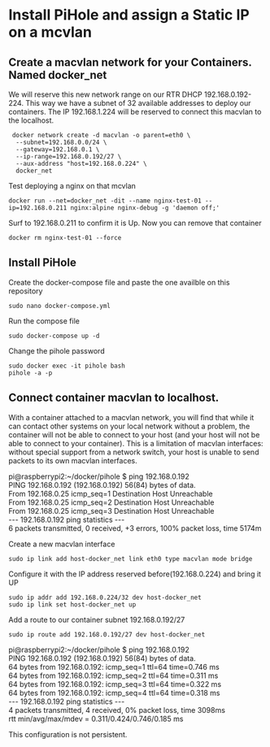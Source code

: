 # Install PiHole and assign a Static IP on a mcvlan

## Create a macvlan network for your Containers. Named docker_net
We will reserve this new network range on our RTR DHCP 192.168.0.192-224. This way we have a subnet of 32 available addresses to deploy our containers. The IP 192.168.1.224 will be reserved to connect this macvlan to the localhost.

```
 docker network create -d macvlan -o parent=eth0 \
  --subnet=192.168.0.0/24 \
  --gateway=192.168.0.1 \
  --ip-range=192.168.0.192/27 \
  --aux-address "host=192.168.0.224" \
  docker_net
```

Test deploying a nginx on that mcvlan
```
docker run --net=docker_net -dit --name nginx-test-01 --ip=192.168.0.211 nginx:alpine nginx-debug -g 'daemon off;'
```

Surf to 192.168.0.211 to confirm it is Up. Now you can remove that container
```
docker rm nginx-test-01 --force
```

## Install PiHole
Create the docker-compose file and paste the one availble on this repository
```
sudo nano docker-compose.yml
```
Run the compose file
```
sudo docker-compose up -d
```
Change the pihole password
```
sudo docker exec -it pihole bash
pihole -a -p
```

## Connect container macvlan to localhost.
With a container attached to a macvlan network, you will find that while it can contact other systems on your local network without a problem, the container will not be able to connect to your host (and your host will not be able to connect to your container). This is a limitation of macvlan interfaces: without special support from a network switch, your host is unable to send packets to its own macvlan interfaces.

pi@raspberrypi2:~/docker/pihole $ ping 192.168.0.192\
PING 192.168.0.192 (192.168.0.192) 56(84) bytes of data.\
From 192.168.0.25 icmp_seq=1 Destination Host Unreachable\
From 192.168.0.25 icmp_seq=2 Destination Host Unreachable\
From 192.168.0.25 icmp_seq=3 Destination Host Unreachable\
--- 192.168.0.192 ping statistics ---\
6 packets transmitted, 0 received, +3 errors, 100% packet loss, time 5174m


Create a new macvlan interface
```
sudo ip link add host-docker_net link eth0 type macvlan mode bridge
```
Configure it with the IP address reserved before(192.168.0.224) and bring it UP
```
sudo ip addr add 192.168.0.224/32 dev host-docker_net
sudo ip link set host-docker_net up
```
Add a route to our container subnet 192.168.0.192/27
```
sudo ip route add 192.168.0.192/27 dev host-docker_net
```

pi@raspberrypi2:~/docker/pihole $ ping 192.168.0.192\
PING 192.168.0.192 (192.168.0.192) 56(84) bytes of data.\
64 bytes from 192.168.0.192: icmp_seq=1 ttl=64 time=0.746 ms\
64 bytes from 192.168.0.192: icmp_seq=2 ttl=64 time=0.311 ms\
64 bytes from 192.168.0.192: icmp_seq=3 ttl=64 time=0.322 ms\
64 bytes from 192.168.0.192: icmp_seq=4 ttl=64 time=0.318 ms\
--- 192.168.0.192 ping statistics ---\
4 packets transmitted, 4 received, 0% packet loss, time 3098ms\
rtt min/avg/max/mdev = 0.311/0.424/0.746/0.185 ms


This configuration is not persistent.
